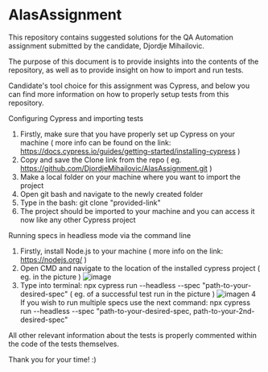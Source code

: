 # AlasAssignment
This repository contains suggested solutions for the QA Automation assignment submitted by the candidate, Djordje Mihailovic.

The purpose of this document is to provide insights into the contents of the repository, as well as to provide insight on how to import and run tests.

Candidate's tool choice for this assignment was Cypress, and below you can find more information on how to properly setup tests from this repository.


Configuring Cypress and importing tests

  1. Firstly, make sure that you have properly set up Cypress on your machine ( more info can be found on the link: https://docs.cypress.io/guides/getting-started/installing-cypress )
  2. Copy and save the Clone link from the repo ( eg. https://github.com/DjordjeMihailovic/AlasAssignment.git )
  3. Make a local folder on your machine where you want to import the project
  4. Open git bash and navigate to the newly created folder
  5. Type in the bash: git clone "provided-link"
  6. The project should be imported to your machine and you can access it now like any other Cypress project

Running specs in headless mode via the command line

  1. Firstly, install Node.js to your machine ( more info on the link:  https://nodejs.org/ )
  2. Open CMD and navigate to the location of the installed cypress project ( eg. in the picture )
  ![image](https://github.com/DjordjeMihailovic/AlasAssignment/assets/84343168/244dfa2d-dd82-4df1-8584-4d873aaedbdc)
  3. Type into terminal: npx cypress run --headless --spec "path-to-your-desired-spec" ( eg. of a successful test run in the picture )
  ![image](https://github.com/DjordjeMihailovic/AlasAssignment/assets/84343168/4636f47c-20f6-427d-b88d-b56f638f74c8)n
  4 If you wish to run multiple specs use the next command: npx cypress run --headless --spec "path-to-your-desired-spec, path-to-your-2nd-desired-spec"


All other relevant information about the tests is properly commented within the code of the tests themselves.

Thank you for your time! :)
